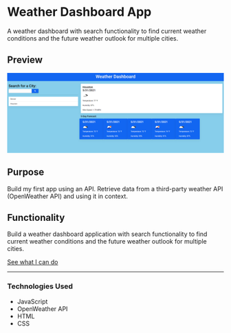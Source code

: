 # Weather Dashboard App

A weather dashboard with search functionality to find current weather conditions and the future weather outlook for multiple cities.

## Preview
![Dashboard](./asset/images/readme/Dashboard.png)

## Purpose
Build my first app using an API. Retrieve data from a third-party weather API (OpenWeather API) and using it in context.

## Functionality
Build a weather dashboard application with search functionality to find current weather conditions and the future weather outlook for multiple cities.

[See what I can do](https://jefarth.github.io/Weather-Dashboard/)

***
### Technologies Used
* JavaScript
* OpenWeather API
* HTML
* CSS